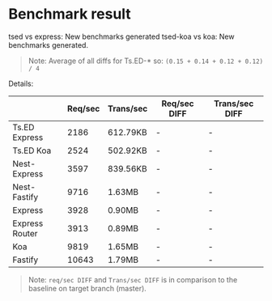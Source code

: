 # Benchmark result

tsed vs express: New benchmarks generated
tsed-koa vs koa: New benchmarks generated.

> Note: 
> Average of all diffs for Ts.ED-* so: `(0.15 + 0.14 + 0.12 + 0.12) / 4`

Details:

|                | Req/sec | Trans/sec | Req/sec DIFF | Trans/sec DIFF |
| -------------- | ------- | --------- | ------------ | -------------- |
| Ts.ED Express  | 2186    | 612.79KB  | -            | -              |
| Ts.ED Koa      | 2524    | 502.92KB  | -            | -              |
| Nest-Express   | 3597    | 839.56KB  | -            | -              |
| Nest-Fastify   | 9716    | 1.63MB    | -            | -              |
| Express        | 3928    | 0.90MB    | -            | -              |
| Express Router | 3913    | 0.89MB    | -            | -              |
| Koa            | 9819    | 1.65MB    | -            | -              |
| Fastify        | 10643   | 1.79MB    | -            | -              |

> Note:
> `req/sec DIFF` and `Trans/sec DIFF` is in comparison to the baseline on target branch (master).